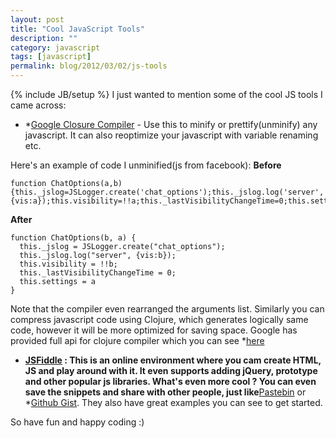 ```yaml
---
layout: post
title: "Cool JavaScript Tools"
description: ""
category: javascript
tags: [javascript]
permalink: blog/2012/03/02/js-tools
---
```


{% include JB/setup %}
I just wanted to mention some of the cool JS tools I came across:

-   \*[Google Closure Compiler](http://closure-compiler.appspot.com/home*) - Use this to minify or prettify(unminify) any javascript. It can also reoptimize your javascript with variable renaming etc.

Here's an example of code I unminified(js from facebook):
**Before**

    function ChatOptions(a,b){this._jslog=JSLogger.create('chat_options');this._jslog.log('server',{vis:a});this.visibility=!!a;this._lastVisibilityChangeTime=0;this.settings=b;}

**After**

    function ChatOptions(b, a) {
      this._jslog = JSLogger.create("chat_options");
      this._jslog.log("server", {vis:b});
      this.visibility = !!b;
      this._lastVisibilityChangeTime = 0;
      this.settings = a
    }

Note that the compiler even rearranged the arguments list. Similarly you can compress javascript code using Clojure, which generates logically same code, however it will be more optimized for saving space. Google has provided full api for clojure compiler which you can see \*[here](https://developers.google.com/closure/compiler/*)

-   **[JSFiddle](http://jsfiddle.net/*) : This is an online environment where you cam create HTML, JS and play around with it. It even supports adding jQuery, prototype and other popular js libraries. What's even more cool ? You can even save the snippets and share with other people, just like**[Pastebin](http://pastebin.com/*) or \*[Github Gist](https://gist.github.com/*). They also have great examples you can see to get started.

So have fun and happy coding :)
